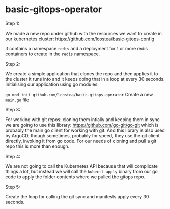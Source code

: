 # basic-gitops-operator

Step 1:

We made a new repo under github with the resources we want to create in our kubernetes cluster:
https://github.com/lcostea/basic-gitops-config

It contains a namespace `redis` and a deployment for 1 or more redis containers to create in the `redis` namespace.

Step 2:

We create a simple application that clones the repo and then applies it to the cluster it runs into and it keeps doing that in a loop at every 30 seconds.
Initialising our application using go modules:

`go mod init github.com/lcostea/basic-gitops-operator`
Create a new `main.go` file

Step 3:

For working with git repos: cloning them intially and keeping them in sync we are going to use this library:
https://github.com/go-git/go-git which is probably the main go client for working with git. 
And this library is also used by ArgoCD, though sometimes, probably for speed, they use the git client directly, invoking it from go code.
For our needs of cloning and pull a git repo this is more than enough.

Step 4:

We are not going to call the Kubernetes API because that will complicate things a lot, but instead we will call the `kubectl apply` binary from our go code to apply the folder contents where we pulled the gitops repo.

Step 5:

Create the loop for calling the git sync and manifests apply every 30 seconds.
